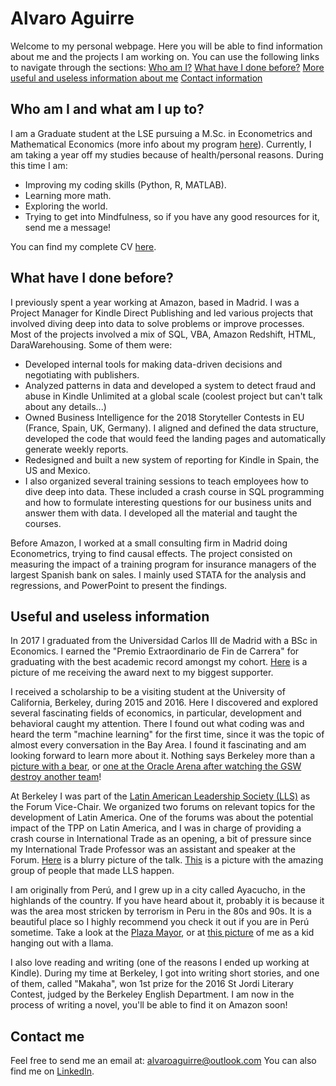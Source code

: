# Alvaro Aguirre

Welcome to my personal webpage. Here you will be able to find information about me and the projects I am working on.
You can use the following links to navigate through the sections:
[Who am I?](#who-am-i-and-what-am-i-up-to?)
[What have I done before?](#what-have-i-done-before?)
[More useful and useless information about me](#useful-and-useless-information)
[Contact information](#contact-me)


## Who am I and what am I up to?

I am a Graduate student at the LSE pursuing a M.Sc. in Econometrics and Mathematical Economics (more info about my program [here](http://www.lse.ac.uk/study-at-lse/Graduate/Degree-programmes-2019/MSc-Econometrics-and-Mathematical-Economics)). Currently, I am taking a year off my studies because of health/personal reasons. During this time I am:
* Improving my coding skills (Python, R, MATLAB).
* Learning more math.
* Exploring the world.
* Trying to get into Mindfulness, so if you have any good resources for it, send me a message!

You can find my complete CV [here](https://www.dropbox.com/s/9xs8m1rikbwz24m/CV_sep18.pdf?dl=0). 


## What have I done before?

I previously spent a year working at Amazon, based in Madrid. I was a Project Manager for Kindle Direct Publishing and led various projects that involved diving deep into data to solve problems or improve processes. Most of the projects involved a mix of SQL, VBA, Amazon Redshift, HTML, DaraWarehousing. Some of them were:
* Developed internal tools for making data-driven decisions and negotiating with publishers.
* Analyzed patterns in data and developed a system to detect fraud and abuse in Kindle Unlimited at a global scale (coolest project but can't talk about any details...)
* Owned Business Intelligence for the 2018 Storyteller Contests in EU (France, Spain, UK, Germany). I aligned and defined the data structure, developed the code that would feed the landing pages and automatically generate weekly reports.
* Redesigned and built a new system of reporting for Kindle in Spain, the US and Mexico.
* I also organized several training sessions to teach employees how to dive deep into data. These included a crash course in SQL programming and how to formulate interesting questions for our business units and answer them with data. I developed all the material and taught the courses.

Before Amazon, I worked at a small consulting firm in Madrid doing Econometrics, trying to find causal effects. The project consisted on measuring the impact of a training program for insurance managers of the largest Spanish bank on sales. I mainly used STATA for the analysis and regressions, and PowerPoint to present the findings.


## Useful and useless information

In 2017 I graduated from the Universidad Carlos III de Madrid with a BSc in Economics. I earned the "Premio Extraordinario de Fin de Carrera" for graduating with the best academic record amongst my cohort. [Here](https://www.dropbox.com/s/mguz894hexzxpkp/Premio-madre.jpg?dl=0) is a picture of me receiving the award next to my biggest supporter.

I received a scholarship to be a visiting student at the University of California, Berkeley, during 2015 and 2016. Here I discovered and explored several fascinating fields of economics, in particular, development and behavioral caught my attention. There I found out what coding was and heard the term "machine learning" for the first time, since it was the topic of almost every conversation in the Bay Area. I found it fascinating and am looking forward to learn more about it. 
Nothing says Berkeley more than a [picture with a bear](https://www.dropbox.com/s/s3ybj9ffmw2c8sb/Photo%2018-04-2016%2C%2008%2039%2025.jpg?dl=0), or [one at the Oracle Arena after watching the GSW destroy another team](https://www.dropbox.com/s/0od0d4nofx8gpvg/Photo%2003-11-2015%2C%2005%2056%2028.jpg?dl=0)!

At Berkeley I was part of the [Latin American Leadership Society (LLS)](https://www.llsberkeley.org/) as the Forum Vice-Chair. We organized two forums on relevant topics for the development of Latin America. One of the forums was about the potential impact of the TPP on Latin America, and I was in charge of providing a crash course in International Trade as an opening, a bit of pressure since my International Trade Professor was an assistant and speaker at the Forum. [Here](https://www.dropbox.com/s/g4ghid4xq3yrsoy/lecture%20international%20trade.png?dl=0) is a blurry picture of the talk. [This](https://www.dropbox.com/s/5wdqsylqiz0zjbq/Photo%2019-10-2015%2C%2004%2022%2005.jpg?dl=0) is a picture with the amazing group of people that made LLS happen.

I am originally from Perú, and I grew up in a city called Ayacucho, in the highlands of the country. If you have heard about it, probably it is because it was the area most stricken by terrorism in Peru in the 80s and 90s. It is a beautiful place so I highly recommend you check it out if you are in Perú sometime. Take a look at the [Plaza Mayor](https://img.elcomercio.pe/files/article_content_ec_fotos/uploads/2018/03/30/5abef95f528f5.jpeg), or at [this picture](https://www.dropbox.com/s/1wmu5a48879q9d5/Photo%2016-05-2017%2C%2000%2032%2054.jpg?dl=0) of me as a kid hanging out with a llama.

I also love reading and writing (one of the reasons I ended up working at Kindle). During my time at Berkeley, I got into writing short stories, and one of them, called "Makaha", won 1st prize for the 2016 St Jordi Literary Contest, judged by the Berkeley English Department. I am now in the process of writing a novel, you'll be able to find it on Amazon soon!

## Contact me

Feel free to send me an email at: <alvaroaguirre@outlook.com>
You can also find me on [LinkedIn](https://www.linkedin.com/in/alvaro-aguirre/).
